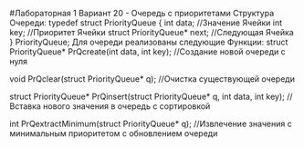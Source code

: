 #Лабораторная 1
Вариант 20 - Очередь с приоритетами
Структура Очереди:
typedef struct PriorityQueue {
	int data; //Значение Ячейки
	int key; //Приоритет Ячейки
	struct PriorityQueue* next; //Следующая Ячейка
} PriorityQueue;
Для очереди реализованы следующие Функции:
struct PriorityQueue* PrQcreate(int data, int key); //Создание новой очереди с нуля

void PrQclear(struct PriorityQueue* q); //Очистка существующей очереди

struct PriorityQueue* PrQinsert(struct PriorityQueue* q, int data, int key); //Вставка нового значения в очередь с сортировкой

int PrQextractMinimum(struct PriorityQueue* q); //Извлечение значения с минимальным приоритетом с обновлением очереди